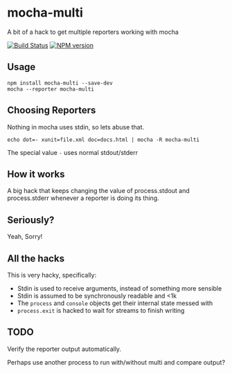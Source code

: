 mocha-multi
===========

A bit of a hack to get multiple reporters working with mocha

[![Build Status](https://travis-ci.org/glenjamin/mocha-multi.png?branch=master)](https://travis-ci.org/glenjamin/mocha-multi)
[![NPM version](https://badge.fury.io/js/mocha-multi.png)](http://badge.fury.io/js/mocha-multi)

Usage
-----

    npm install mocha-multi --save-dev
    mocha --reporter mocha-multi

Choosing Reporters
------------------

Nothing in mocha uses stdin, so lets abuse that.

    echo dot=- xunit=file.xml doc=docs.html | mocha -R mocha-multi

The special value `-` uses normal stdout/stderr

How it works
------------

A big hack that keeps changing the value of process.stdout and process.stderr
whenever a reporter is doing its thing.

Seriously?
----------

Yeah, Sorry!

All the hacks
-------------

This is very hacky, specifically:

 * Stdin is used to receive arguments, instead of something more sensible
 * Stdin is assumed to be synchronously readable and <1k
 * The `process` and `console` objects get their internal state messed with
 * `process.exit` is hacked to wait for streams to finish writing

TODO
----

Verify the reporter output automatically.

Perhaps use another process to run with/without multi and compare output?

